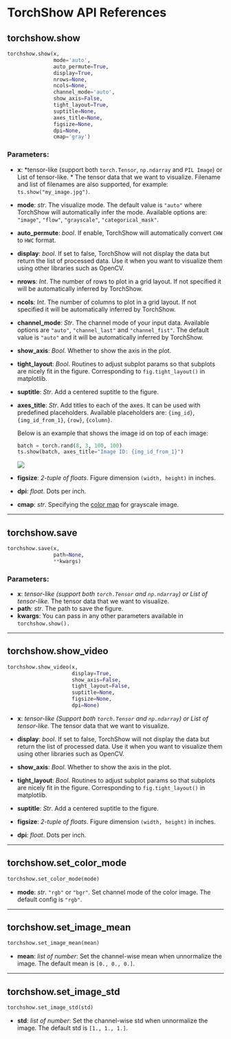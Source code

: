# TorchShow API References

## torchshow.show

```python
torchshow.show(x, 
               mode='auto',
               auto_permute=True,
               display=True, 
               nrows=None, 
               ncols=None, 
               channel_mode='auto', 
               show_axis=False, 
               tight_layout=True, 
               suptitle=None, 
               axes_title=None, 
               figsize=None, 
               dpi=None,
               cmap='gray')
```

### Parameters:

* **x**: *tensor-like (support both `torch.Tensor`, `np.ndarray` and `PIL Image`) or List of tensor-like. * The tensor data that we want to visualize. Filename and list of filenames are also supported, for example: `ts.show("my_image.jpg")`.

* **mode**: *str*. The visualize mode. The default value is `"auto"` where TorchShow will automatically infer the mode. Available options are: `"image"`, `"flow"`, `"grayscale"`, `"categorical_mask"`.

* **auto_permute**: *bool*. If enable, TorchShow will automatically convert `CHW` to `HWC` format.

* **display**: *bool*. If set to false, TorchShow will not display the data but return the list of processed data. Use it when you want to visualize them using other libraries such as OpenCV.

* **nrows**: *Int*. The number of rows to plot in a grid layout. If not specified it will be automatically inferred by TorchShow.

* **ncols**: *Int*. The number of columns to plot in a grid layout. If not specified it will be automatically inferred by TorchShow.

* **channel_mode**: *Str*. The channel mode of your input data. Available options are `"auto"`, `"channel_last"` and `"channel_fist"`. The default value is `"auto"` and it will be automatically inferred by TorchShow.

* **show_axis**: *Bool*. Whether to show the axis in the plot.

* **tight_layout**: *Bool*. Routines to adjust subplot params so that subplots are nicely fit in the figure. Corresponding to `fig.tight_layout()` in matplotlib.

* **suptitle**: *Str*. Add a centered suptitle to the figure.

* **axes_title**: *Str*. Add titles to each of the axes. It can be used with predefined placeholders. Available placeholders are: `{img_id}`, `{img_id_from_1}`, `{row}`, `{column}`. 

    Below is an example that shows the image id on top of each image:

    ```python
    batch = torch.rand(8, 3, 100, 100)
    ts.show(batch, axes_title="Image ID: {img_id_from_1}")
    ```

    ![](./imgs/axes_title.jpg)

* **figsize**: *2-tuple of floats*. Figure dimension `(width, height)` in inches.

* **dpi**: *float*. Dots per inch.

* **cmap**: *str*. Specifying the [color map](https://matplotlib.org/stable/tutorials/colors/colormaps.html) for grayscale image. 

---

## torchshow.save

```python
torchshow.save(x,
               path=None,
               **kwargs)
```

### Parameters:

* **x**: *tensor-like (support both `torch.Tensor` and `np.ndarray`) or List of tensor-like.* The tensor data that we want to visualize.
* **path**: *str*. The path to save the figure.
* **kwargs**: You can pass in any other parameters available in `torchshow.show().`

---

## torchshow.show_video

```python
torchshow.show_video(x,
                     display=True,
                     show_axis=False,
                     tight_layout=False,
                     suptitle=None,
                     figsize=None,
                     dpi=None)
```

* **x**: *tensor-like (Support both `torch.Tensor` and `np.ndarray`) or List of tensor-like.* The tensor data that we want to visualize.

* **display**: *bool*. If set to false, TorchShow will not display the data but return the list of processed data. Use it when you want to visualize them using other libraries such as OpenCV.

* **show_axis**: *Bool*. Whether to show the axis in the plot.

* **tight_layout**: *Bool*. Routines to adjust subplot params so that subplots are nicely fit in the figure. Corresponding to `fig.tight_layout()` in matplotlib.

* **suptitle**: *Str*. Add a centered suptitle to the figure.

* **figsize**: *2-tuple of floats*. Figure dimension `(width, height)` in inches.

* **dpi**: *float*. Dots per inch.

---

## torchshow.set_color_mode
```python
torchshow.set_color_mode(mode)
```

* **mode**: *str*. `"rgb"` or `"bgr"`. Set channel mode of the color image. The default config is `"rgb"`.

---

## torchshow.set_image_mean
```python
torchshow.set_image_mean(mean)
```

* **mean**: *list of number*: Set the channel-wise mean when unnormalize the image. The default mean is `[0., 0., 0.]`.

---

## torchshow.set_image_std
```python
torchshow.set_image_std(std)
```

* **std**: *list of number*: Set the channel-wise std when unnormalize the image. The default std is `[1., 1., 1.]`.